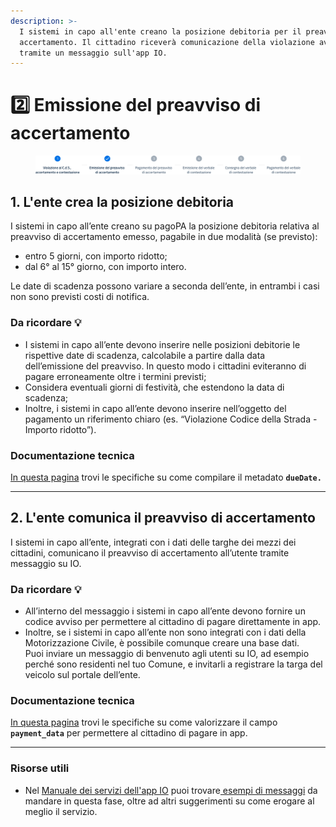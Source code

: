 ```yaml
---
description: >-
  I sistemi in capo all'ente creano la posizione debitoria per il preavviso di
  accertamento. Il cittadino riceverà comunicazione della violazione avvenuta
  tramite un messaggio sull'app IO.
---
```


# 2️⃣ Emissione del preavviso di accertamento

<figure><img src="../.gitbook/assets/image (19).png" alt="Sezione 2 di 6: Emissione del preavviso di accertamento"><figcaption></figcaption></figure>

## 1. L'ente crea la posizione debitoria

I sistemi in capo all’ente creano su pagoPA la posizione debitoria relativa al preavviso di accertamento emesso, pagabile in due modalità (se previsto):&#x20;

* entro 5 giorni, con importo ridotto;&#x20;
* dal 6° al 15° giorno, con importo intero.

Le date di scadenza possono variare a seconda dell’ente, in entrambi i casi non sono previsti costi di notifica.

### Da ricordare 💡&#x20;

* I sistemi in capo all’ente devono inserire nelle posizioni debitorie le rispettive date di scadenza, calcolabile a partire dalla data dell’emissione del preavviso. In questo modo i cittadini eviteranno di pagare erroneamente oltre i termini previsti;
* Considera eventuali giorni di festività, che estendono la data di scadenza;
* Inoltre, i sistemi in capo all’ente devono inserire nell’oggetto del pagamento un riferimento chiaro (es. “Violazione Codice della Strada - Importo ridotto”).

### Documentazione tecnica

[In questa pagina](https://docs.pagopa.it/sanp/appendici/primitive#pagetpayment-1) trovi le specifiche su come compilare il metadato **`dueDate.`**

***

## 2. L'ente comunica il preavviso di accertamento

I sistemi in capo all’ente, integrati con i dati delle targhe dei mezzi dei cittadini, comunicano il preavviso di accertamento all’utente tramite messaggio su IO.

### Da ricordare 💡&#x20;

* All’interno del messaggio i sistemi in capo all’ente devono fornire un codice avviso per permettere al cittadino di pagare direttamente in app.
* Inoltre, se i sistemi in capo all’ente non sono integrati con i dati della Motorizzazione Civile, è possibile comunque creare una base dati.\
  Puoi inviare un messaggio di benvenuto agli utenti su IO, ad esempio perché sono residenti nel tuo Comune, e invitarli a registrare la targa del veicolo sul portale dell’ente.

### Documentazione tecnica

[In questa pagina](https://docs.pagopa.it/io-guida-tecnica/api-e-specifiche/api-messaggi/submit-a-message-passing-the-user-fiscal\_code-in-the-request-body#payment\_data) trovi le specifiche su come valorizzare il campo **`payment_data`** per permettere al cittadino di pagare in app.&#x20;

***

### Risorse utili

* Nel [Manuale dei servizi dell'app IO](https://docs.pagopa.it/manuale-servizi) puoi trovare[ esempi di messaggi](https://docs.pagopa.it/i-modelli-dei-servizi/mobilita-e-trasporti/multe-per-violazioni-al-codice-della-strada#emissione-preavviso-di-accertamento-1) da mandare in questa fase, oltre ad altri suggerimenti su come erogare al meglio il servizio.
